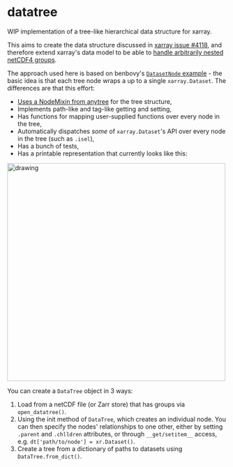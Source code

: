 # datatree
WIP implementation of a tree-like hierarchical data structure for xarray.

This aims to create the data structure discussed in [xarray issue #4118](https://github.com/pydata/xarray/issues/4118), and therefore extend xarray's data model to be able to [handle arbitrarily nested netCDF4 groups](https://github.com/pydata/xarray/issues/1092#issuecomment-868324949).


The approach used here is based on benbovy's [`DatasetNode` example](https://gist.github.com/benbovy/92e7c76220af1aaa4b3a0b65374e233a) - the basic idea is that each tree node wraps a up to a single `xarray.Dataset`. The differences are that this effort:
- [Uses a NodeMixin from anytree](https://github.com/TomNicholas/datatree/issues/7) for the tree structure,
- Implements path-like and tag-like getting and setting,
- Has functions for mapping user-supplied functions over every node in the tree,
- Automatically dispatches *some* of `xarray.Dataset`'s API over every node in the tree (such as `.isel`),
- Has a bunch of tests,
- Has a printable representation that currently looks like this:
<img src="https://user-images.githubusercontent.com/35968931/130657849-577faa00-1b8b-4e33-a45c-4f389ce325b2.png" alt="drawing" width="500"/>

You can create a `DataTree` object in 3 ways:
1) Load from a netCDF file (or Zarr store) that has groups via `open_datatree()`.
2) Using the init method of `DataTree`, which creates an individual node.
  You can then specify the nodes' relationships to one other, either by setting `.parent` and `.chlldren` attributes,
  or through `__get/setitem__` access, e.g. `dt['path/to/node'] = xr.Dataset()`.
3) Create a tree from a dictionary of paths to datasets using `DataTree.from_dict()`.
